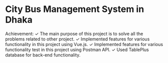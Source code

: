 # City Bus Management System in Dhaka
 Achievement:
✓ The main purpose of this project is to solve all the problems related to other project.
✓ Implemented features for various functionality in this project using Vue.js.
✓ Implemented features for various functionality test in this project using Postman API.
✓ Used TablePlus database for back-end functionality.
